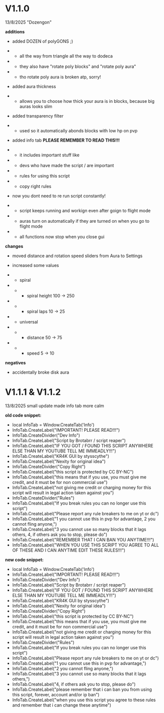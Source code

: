 # V1.1.0
13/8/2025
"Dozengon"

**additions**
- added DOZEN of polyGONS ;)
- -  all the way from triangle all the way to dodeca
- -  they also have "rotate poly blocks" and "rotate poly aura"
- -    tho rotate poly aura is broken atp, sorry!

- added aura thickness
- -  allows you to choose how thick your aura is in blocks, because big auras looks slim

- added transparency filter
- -  used so it automatically abonds blocks with low hp on pvp

- added info tab **PLEASE REMEMBER TO READ THIS!!!**
- -  it includes important stuff like
- -    devs who have made the script / are important
- -    rules for using this script
- -    copy right rules

- now you dont need to re run script constantly!
- -  script keeps running and workign even after goign to flight mode
- -  auras turn on automatically if they are turned on when you go to flight mode
- -  all functions now stop when you close gui

**changes**
- moved distance and rotation speed sliders from Aura to Settings

- increased some values
- -  spiral
- - -   spiral height 100 -> 250
- - -   spiral laps 10 -> 25
- -  universal
- - -   distance 50 -> 75
- - -   speed 5 -> 10

**negatives**
- accidentally broke disk aura

# V1.1.1 & V1.1.2
13/8/2025 
small update
made info tab more calm

**old code snippet:**
- local InfoTab = Window.CreateTab('Info')
- InfoTab.CreateLabel("IMPORTANT! PLEASE READ!!!")
- InfoTab.CreateDivider("Dev Info")
- InfoTab.CreateLabel("Script by Brotabrr / script reaper")
- InfoTab.CreateLabel("IF YOU GOT / FOUND THIS SCRIPT ANYWHERE ELSE THAN MY YOUTUBE TELL ME IMMEADLY!!!")
- InfoTab.CreateLabel("KR4K GUI by stysscythe")
- InfoTab.CreateLabel("Nexity for original idea")
- InfoTab.CreateDivider("Copy Right")
- InfoTab.CreateLabel("this script is protected by CC BY-NC")
- InfoTab.CreateLabel("this means that if you use, you must give me credit, and it must be for non commercial use")
- InfoTab.CreateLabel("not giving me credit or charging money for this script will result in legal action taken against you")
- InfoTab.CreateDivider("Rules")
- InfoTab.CreateLabel("If you break rules you can no longer use this script")
- InfoTab.CreateLabel("Please report any rule breakers to me on yt or dc")
- InfoTab.CreateLabel("1 you cannot use this in pvp for advantage,      2 you cannot fling anyone,")
- InfoTab.CreateLabel("3 you cannot use so many blocks that it lags others, 4, if others ask you to stop, please do")
- InfoTab.CreateLabel("REMEMBER THAT I CAN BAN YOU ANYTIME!!!")
- InfoTab.CreateLabel("WHEN YOU USE THIS SCRIPT YOU AGREE TO ALL OF THESE AND I CAN ANYTIME EDIT THESE RULES!!!")

**new code snippet:**
- local InfoTab = Window.CreateTab('Info')
- InfoTab.CreateLabel("IMPORTANT! PLEASE READ!!!")
- InfoTab.CreateDivider("Dev Info")
- InfoTab.CreateLabel("Script by Brotabrr / script reaper")
- InfoTab.CreateLabel("IF YOU GOT / FOUND THIS SCRIPT ANYWHERE ELSE THAN MY YOUTUBE TELL ME IMMEADLY!!!")
- InfoTab.CreateLabel("KR4K GUI by stysscythe")
- InfoTab.CreateLabel("Nexity for original idea")
- InfoTab.CreateDivider("Copy Right")
- InfoTab.CreateLabel("this script is protected by CC BY-NC")
- InfoTab.CreateLabel("this means that if you use, you must give me credit, and it must be for non commercial use")
- InfoTab.CreateLabel("not giving me credit or charging money for this script will result in legal action taken against you")
- InfoTab.CreateDivider("Rules")
- InfoTab.CreateLabel("If you break rules you can no longer use this script")
- InfoTab.CreateLabel("Please report any rule breakers to me on yt or dc")
- InfoTab.CreateLabel("1 you cannot use this in pvp for advantage,")
- InfoTab.CreateLabel("2 you cannot fling anyone,")
- InfoTab.CreateLabel("3 you cannot use so many blocks that it lags others,")
- InfoTab.CreateLabel("4, if others ask you to stop, please do")
- InfoTab.CreateLabel("please remember that i can ban you from using this script, forever, account and/or ip ban")
- InfoTab.CreateLabel("when you use this script you agree to these rules and remember that i can change these anytime")
